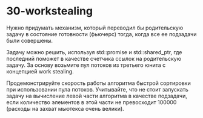 # 30-workstealing
Нужно придумать механизм, который переводил бы родительскую задачу в состояние готовности (фьючерс) тогда, когда все ее подзадачи были совершены.

Задачу можно решить, используя std::promise и std::shared_ptr, где последний поможет в качестве счетчика ссылок на родительскую задачу. За основу возьмите пул потоков из третьего юнита с концепцией work stealing.

Продемонстрируйте скорость работы алгоритма быстрой сортировки при использовании пула потоков. Учитывайте, что не стоит запускать задачу на вычисление левой части алгоритма в качестве подзадачи, если количество элементов в этой части не превосходит 100000 (расходы на захват мьютекса очень велики).
